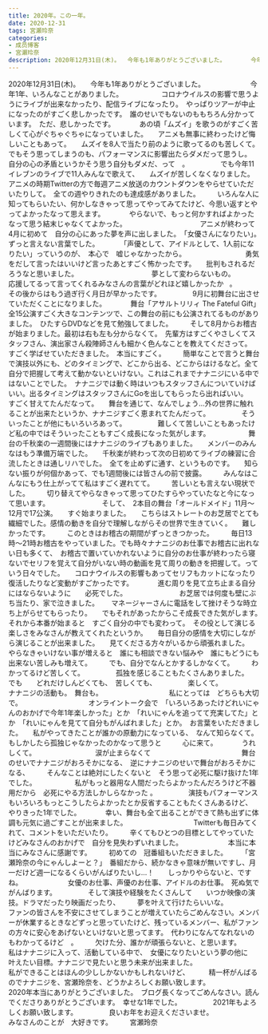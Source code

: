 ```yaml
---
title: 2020年。この一年。
date: 2020-12-31
tags: 宮瀬玲奈
categories: 
- 成员博客
- 宮瀬玲奈
description: 2020年12月31日(木)。  今年も1年ありがとうございました。       今年1年、いろんなことがありました。      コロナウイルスの影響で思うようにライブが出来なかったり、配信ライブになった...
---
```


﻿﻿﻿﻿2020年12月31日(木)。　　今年も1年ありがとうございました。　　　　　　　今年1年、いろんなことがありました。　　　　　　コロナウイルスの影響で思うようにライブが出来なかったり、配信ライブになったり。　やっぱりツアーが中止になったのがすごく悲しかったです。　誰のせいでもないのももちろん分かっています。　ただ、悲しかったです。　　　　あの頃「ムズイ」を歌うのがすごく苦しくて心がぐちゃぐちゃになっていました。　　アニメも無事に終わったけど悔しいこともあって。　　ムズイを8人で当たり前のように歌ってるのも苦しくて。　　でもそう思ってしまうのも、パフォーマンスに影響出たらダメだって思うし。　　自分の心の矛盾というかそう思う自分もダメだ、って　。　　　　　でも今年11イレブンのライブで11人みんなで歌えて、　　ムズイが苦しくなくなりました。　　　　　　アニメの時期Twitterの方で毎週アニメ放送のカウントダウンをやらせていただいたりして。　全ての週やりきれたのも達成感がありました。　　　いろんな人に知ってもらいたい、何かしなきゃって思ってやってみてたけど、今思い返すとやってよかったなって思えます。　　　　やらないで、もっと何かすればよかったなって思う結末じゃなくてよかった。　　　　　　　　　　　アニメが終わって　4月に初めて　自分の心にあった夢を声に出しました。　「女優さんになりたい」。　　ずっと言えない言葉でした。　　　　「声優として、アイドルとして、1人前になりたい」っていうのが、　本心で　嘘じゃなかったから。　　　　　　　　　勇気をだして言ったはいいけど言ったあとすごく怖かったです。　　批判もされるだろうなと思いました。　　　　　　　　　　　夢として変わらないもの。　　　　　　　　応援してるって言ってくれるみなさんの言葉がどれほど嬉しかったか   。　　　　　　　　　　その後からはもう過ぎ行く月日が早かったです。　　　　　9月に初舞台に出させていただくことになりました。　　　　舞台「アサルトリリィ The Fateful Gift」全15公演すごく大きなコンテンツで、この舞台の前にも公演されてるものがありました。　ひたすらDVDなどを見て勉強してました。　　　そして8月からお稽古が始まりました。最初は右も左も分からなくて。　先輩方はすごくやさしくてスタッフさん、演出家さん殺陣師さんも細かく色んなことを教えてくださって。　　　　すごく学ばせていただきました。　本当にすごく。　　　簡単なことで言うと舞台で演技以外にも、どのタイミングで、どこから出る、どこからはけるなど。全て自分で把握して考えて動かないといけない。これはこれまでナナニジにいる中ではないことでした。　ナナニジでは動く時はいつもスタッフさんについていけばいい。出るタイミングはスタッフさんにGoを出してもらったら出ればいい。　　すごく甘えてたんだなって。　　舞台を通じて、なんでしょう...外の世界に触れることが出来たというか、ナナニジすごく恵まれてたんだって。　　　　　そういったことが他にもいろいろあって。　　　　　難しくて苦しいこともあったけど私の中ではそういったこともすごく成長になった気がします。　　　　　　舞台の千秋楽の一週間後にはナナニジのライブもありました。　　メンバーのみんなはもう準備万端でした。　　千秋楽が終わって次の日初めてライブの練習に合流したときは通しリハでした。　全てを止めずに通す、というものです。　　知らない振りが何個かあって、でも1週間後には皆さんの前で披露。　　　みんなはこんなにもう仕上がってて私はすごく遅れてて。　　　苦しいとも言えない現状でした。　　　切り替えてやらなきゃって思ってひたすらやっていたなと今になって思います。　　　　　　　　そして、　2本目の舞台「オールドメイド」11月〜12月で17公演。　　すぐ始まりました。　　こちらはストレートのお芝居でとても繊細でした。感情の動きを自分で理解しながらその世界で生きていく。　　難しかったです。　　　このときはお稽古の期間がずっときつかった。　　　毎日13時〜21時お稽古をやっていました。でも時々ナナニジのお仕事でお稽古に出れない日も多くて、　お稽古で置いていかれないように自分のお仕事が終わったら寝ないでセリフを覚えて自分がいない時の動画を見て周りの動きを把握して。っていう日々でした。　　コロナウイルスの影響もあってセリフもカットになったり復活したりなど変動がすごかったです。　　　　進む周りを見て立ち止まる自分にはならないように　　必死でした。　　　　　　　　お芝居では何度も壁にぶち当たり、家で泣きました。　 　マネージャーさんに電話をして挫けそうな時立ち上がらせてもらったり。　　でもそれがあったからこそ成長できた気がします。　　　　　　　それから本番が始まると　すごく自分の中でも変わって。　その役として演じる楽しさをみなさんが教えてくれたというか。　　毎日自分の感情を大切にしながら演じることが出来ました。　　見てくださる方々がいるから頑張れました。　　　　　　　　　　　　　　　やらなきゃいけない事が増えると　誰にも相談できない悩みや　誰にもどうにも出来ない苦しみも増えて。　　　でも、自分でなんとかするしかなくて。　　　わかってるけど苦しくて。　　　　　孤独を感じることもたくさんありました。　　　　　　　　　　　　　でも　　どれだけしんどくても、　苦しくても、　　　　　楽しくて。　　　　　　　　ナナニジの活動も。　舞台も。　　　　　　　　　　私にとっては　どちらも大切で。　　　　　　　　　　オンライントーク会で　「いろいろあったけどれいにゃんのおかげで今年1年楽しかった」とか　「れいにゃんを追ってて充実してた」とか　「れいにゃんを見てて自分もがんばれました」とか。　お言葉をいただきました。　　私がやってきたことが誰かの原動力になっている、　なんて知らなくて。　　　　もしかしたら孤独じゃなかったのかなって思うと　　　心に来て。　　　　うれしくて。　　　　　　　　　涙が止まらなくて　　　　　　　　　　　　　舞台のせいでナナニジがおろそかになる、　逆にナナニジのせいで舞台がおろそかになる、　　　そんなことは絶対にしたくないと　そう思って必死に駆け抜けた1年でした。　　　　　　私がもっと器用な人間だったらよかったんだろうけど不器用だから　必死にやる方法しかしらなかった 。　　　　　演技もパフォーマンスもいろいろもっとこうしたらよかったとか反省することもたくさんあるけど、　やりきった1年でした。　　　　幸い、舞台も全て出ることができて熱も出ずに体調も元気に過ごすことが出来ました。　　　　　　　　　　Twitterも毎日みてくれて、コメントをいただいたり。　　　辛くてもひとつの目標としてやっていたけどみなさんのおかげで　自分を見失わずいれました。　　　　　　　本当に本当にみなさんに感謝です。　　　初めての　冠番組もいただきました。　　　「宮瀬玲奈の今にゃんしよーと？」　番組だから、続かなきゃ意味が無いですし、月一だけど週一になるくらいがんばりたいし...！　　しっかりやらないと、ですね。　　　　　　　女優のお仕事、声優のお仕事、アイドルのお仕事。　死ぬ気でがんばります。　　　　　そして演技や経験をたくさんして　　いつか映像の演技。ドラマだったり映画だったり、　　　夢を叶えて行けたらいいな。　　　　　　　　　　　　　ファンの皆さんを不安にさせてしまうことが増えていたらごめんなさい。メンバーが休業するときなどずっと思っていたけど、残っているメンバー、私がファンの方々に安心をあげないといけないと思ってます。　代わりになんてなれないのもわかってるけど　。　　　欠けた分、誰かが頑張らないと、と思います。　　　　　　　　私はナナニジに入って、活動している中で、　女優になりたいという夢の他に　叶えたい目標。ナナニジで見たいと思う未来が出来ました。　　　　　　　　　　　私ができることはほんの少ししかないかもしれないけど、　　　 精一杯がんばるのでナナニジを、宮瀬玲奈を、どうかよろしくお願い致します。　　　　　　　　　2020年本当にありがとうございました。　ブログ長くなってごめんなさい。読んでくださりありがとうございます。　幸せな1年でした。　　　　　2021年もよろしくお願い致します。　　　　　良いお年をお迎えくださいませ。　　　　　　　　　　　　　　みなさんのことが　大好きです。　　　宮瀬玲奈



